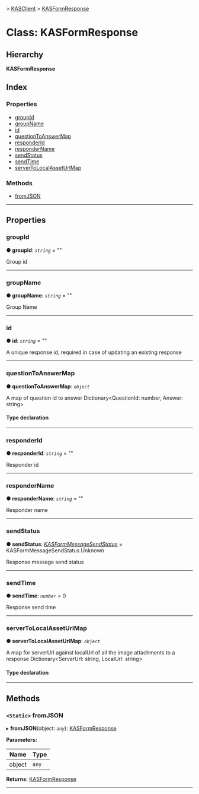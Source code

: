 [](../README.md) > [KASClient](../modules/kasclient.md) > [KASFormResponse](../classes/kasclient.kasformresponse.md)

# Class: KASFormResponse

## Hierarchy

**KASFormResponse**

## Index

### Properties

* [groupId](kasclient.kasformresponse.md#groupid)
* [groupName](kasclient.kasformresponse.md#groupname)
* [id](kasclient.kasformresponse.md#id)
* [questionToAnswerMap](kasclient.kasformresponse.md#questiontoanswermap)
* [responderId](kasclient.kasformresponse.md#responderid)
* [responderName](kasclient.kasformresponse.md#respondername)
* [sendStatus](kasclient.kasformresponse.md#sendstatus)
* [sendTime](kasclient.kasformresponse.md#sendtime)
* [serverToLocalAssetUrlMap](kasclient.kasformresponse.md#servertolocalasseturlmap)
### Methods

* [fromJSON](kasclient.kasformresponse.md#fromjson)

---

## Properties

<a id="groupid"></a>

###  groupId

**● groupId**: *`string`* = ""

Group id

___
<a id="groupname"></a>

###  groupName

**● groupName**: *`string`* = ""

Group Name

___
<a id="id"></a>

###  id

**● id**: *`string`* = ""

A unique response id, required in case of updating an existing response

___
<a id="questiontoanswermap"></a>

###  questionToAnswerMap

**● questionToAnswerMap**: *`object`*

A map of question id to answer Dictionary<QuestionId: number, Answer: string>
#### Type declaration

___
<a id="responderid"></a>

###  responderId

**● responderId**: *`string`* = ""

Responder id

___
<a id="respondername"></a>

###  responderName

**● responderName**: *`string`* = ""

Responder name

___
<a id="sendstatus"></a>

###  sendStatus

**● sendStatus**: *[KASFormMessageSendStatus](../enums/kasclient.kasformmessagesendstatus.md)* =  KASFormMessageSendStatus.Unknown

Response message send status

___
<a id="sendtime"></a>

###  sendTime

**● sendTime**: *`number`* = 0

Response send time

___
<a id="servertolocalasseturlmap"></a>

###  serverToLocalAssetUrlMap

**● serverToLocalAssetUrlMap**: *`object`*

A map for serverUrl against localUrl of all the image attachments to a response Dictionary<ServerUrl: string, LocalUrl: string>
#### Type declaration

___

## Methods

<a id="fromjson"></a>

### `<Static>` fromJSON

▸ **fromJSON**(object: *`any`*): [KASFormResponse](kasclient.kasformresponse.md)

**Parameters:**

| Name | Type |
| ------ | ------ |
| object | `any` |

**Returns:** [KASFormResponse](kasclient.kasformresponse.md)

___


